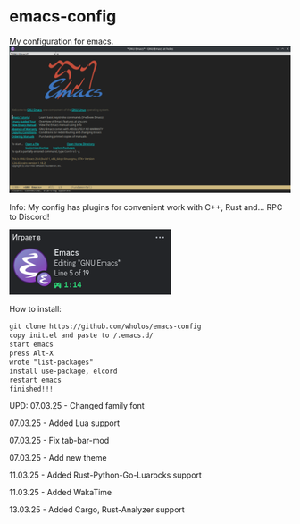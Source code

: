 # emacs-config
My configuration for emacs.
![1 Screen](https://github.com/wholos/emacs-config/blob/main/emacs.png)

Info:
My config has plugins for convenient work with C++, Rust and... RPC to Discord!

![2 Screen](https://github.com/wholos/emacs-config/blob/main/emacrps.png)

How to install:
``` emacs-lisp
git clone https://github.com/wholos/emacs-config
copy init.el and paste to /.emacs.d/
start emacs
press Alt-X
wrote "list-packages"
install use-package, elcord
restart emacs
finished!!!
```
UPD:
07.03.25 - Changed family font

07.03.25 - Added Lua support

07.03.25 - Fix tab-bar-mod

07.03.25 - Add new theme

11.03.25 - Added Rust-Python-Go-Luarocks support

11.03.25 - Added WakaTime

13.03.25 - Added Cargo, Rust-Analyzer support
